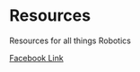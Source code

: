# Resources
Resources for all things Robotics

[Facebook Link](https://www.facebook.com/TenTonRobotics/)
